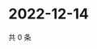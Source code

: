 # 2022-12-14

共 0 条

<!-- BEGIN WEIBO -->
<!-- 最后更新时间 Wed Dec 14 2022 02:17:35 GMT+0800 (China Standard Time) -->

<!-- END WEIBO -->
